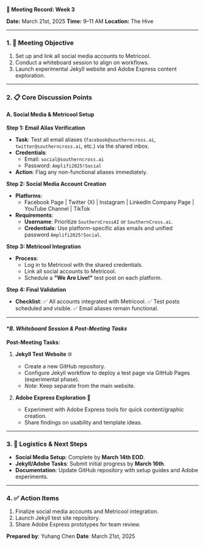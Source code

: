 **📅 Meeting Record: Week 3**  

**Date:** March 21st, 2025
**Time:** 9–11 AM
**Location:** The Hive

---

### **1. 🎯 Meeting Objective**
1. Set up and link all social media accounts to Metricool.
2. Conduct a whiteboard session to align on workflows.
3. Launch experimental Jekyll website and Adobe Express content exploration.

---

### **2. 📋 Core Discussion Points**

#### **A. Social Media & Metricool Setup**
**Step 1: Email Alias Verification**
- **Task**: Test all email aliases (`facebook@southerncross.ai`, `twitter@southerncross.ai`, etc.) via the shared inbox.
- **Credentials**:
  - Email: `social@southerncross.ai`
  - Password: `Amplifi2025!Social`
- **Action**: Flag any non-functional aliases immediately.

**Step 2: Social Media Account Creation**
- **Platforms**:
  - Facebook Page | Twitter (X) | Instagram | LinkedIn Company Page | YouTube Channel | TikTok
- **Requirements**:
  - **Username**: Prioritize `SouthernCrossAI` or `SouthernCross.ai`.
  - **Credentials**: Use platform-specific alias emails and unified password `Amplifi2025!Social`.

**Step 3: Metricool Integration**
- **Process**:
  - Log in to Metricool with the shared credentials.
  - Link all social accounts to Metricool.
  - Schedule a **"We Are Live!"** test post on each platform.

**Step 4: Final Validation**
- **Checklist**:
  ✅ All accounts integrated with Metricool.
  ✅ Test posts scheduled and visible.
  ✅ Email aliases remain functional.

---

#### **B. Whiteboard Session & Post-Meeting Tasks*

**Post-Meeting Tasks**:
1. **Jekyll Test Website** 🌐
   - Create a new GitHub repository.
   - Configure Jekyll workflow to deploy a test page via GitHub Pages (experimental phase).
   - *Note*: Keep separate from the main website.

2. **Adobe Express Exploration** 🎨
   - Experiment with Adobe Express tools for quick content/graphic creation.
   - Share findings on usability and template ideas.

---

### **3. 🚀 Logistics & Next Steps**
- **Social Media Setup**: Complete by **March 14th EOD**.
- **Jekyll/Adobe Tasks**: Submit initial progress by **March 16th**.
- **Documentation**: Update GitHub repository with setup guides and Adobe experiments.

---

### **4. ✅ Action Items**
1. Finalize social media accounts and Metricool integration.
2. Launch Jekyll test site repository.
3. Share Adobe Express prototypes for team review.


**Prepared by**: Yuhang Chen
**Date**: March 21st, 2025
